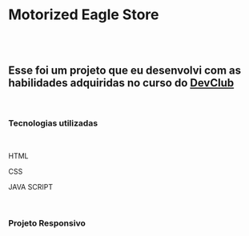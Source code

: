<h1>Motorized Eagle Store</h1>
<br>


<br>
<h2>Esse foi um projeto que eu desenvolvi com as habilidades adquiridas no curso do <a href="https://rodolfomori.com.br/devclub/">DevClub</a></h2>
<br>
  
 
<h3>Tecnologias utilizadas</h3>
  <br>
    <p>HTML</p>
    <p>CSS</p>
    <p>JAVA SCRIPT</p>
  <br>
<h3>Projeto Responsivo</h3>
